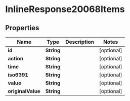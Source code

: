
# InlineResponse20068Items

## Properties
Name | Type | Description | Notes
------------ | ------------- | ------------- | -------------
**id** | **String** |  |  [optional]
**action** | **String** |  |  [optional]
**time** | **String** |  |  [optional]
**iso6391** | **String** |  |  [optional]
**value** | **String** |  |  [optional]
**originalValue** | **String** |  |  [optional]



